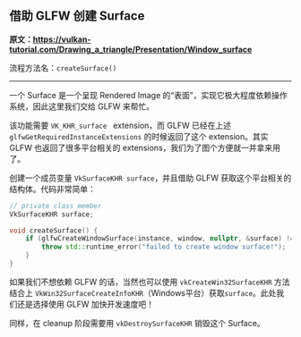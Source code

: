 

## 借助 GLFW 创建 Surface

**原文：https://vulkan-tutorial.com/Drawing_a_triangle/Presentation/Window_surface**

流程方法名：`createSurface()`

---

一个 Surface 是一个呈现 Rendered Image 的“表面”，实现它极大程度依赖操作系统，因此这里我们交给 GLFW 来帮忙。

该功能需要 `VK_KHR_surface ` extension，而 GLFW 已经在上述 `glfwGetRequiredInstanceExtensions` 的时候返回了这个 extension。其实 GLFW 也返回了很多平台相关的 extensions，我们为了图个方便就一并拿来用了。

创建一个成员变量 `VkSurfaceKHR surface`，并且借助 GLFW 获取这个平台相关的结构体。代码非常简单：

```c++
// private class member
VkSurfaceKHR surface;

void createSurface() {
    if (glfwCreateWindowSurface(instance, window, nullptr, &surface) != VK_SUCCESS) {
        throw std::runtime_error("failed to create window surface!");
    }
}
```

如果我们不想依赖 GLFW 的话，当然也可以使用 `vkCreateWin32SurfaceKHR` 方法结合上 `VkWin32SurfaceCreateInfoKHR`（Windows平台）获取`surface`。此处我们还是选择使用 GLFW 加快开发速度吧！

同样，在 cleanup 阶段需要用 `vkDestroySurfaceKHR` 销毁这个 Surface。

